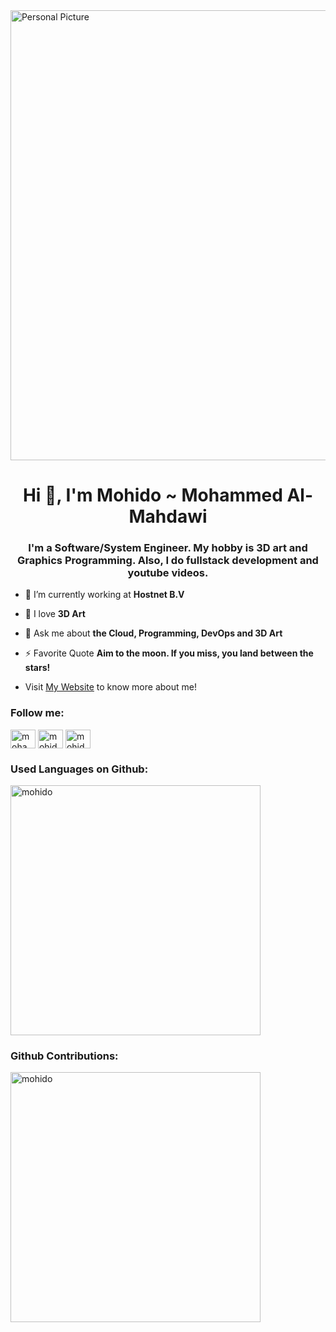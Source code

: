 <img src="https://github.com/user-attachments/assets/de633dda-e017-4638-b310-85ddec71032a" alt="Personal Picture" width="1024" height="720"/>
<!-- <img alt="Mohido" align="right" src="https://github.com/Mohido/Mohido/assets/48254077/8deaa32c-d8d3-408d-9ad4-76892ac3327c" width="1024" height="720"/> -->

<h1 align="center">Hi 👋, I'm Mohido ~ Mohammed Al-Mahdawi</h1>
<h3 align="center">I'm a Software/System Engineer. My hobby is 3D art and Graphics Programming. Also, I do fullstack development and youtube videos.</h3>

- 🔭 I’m currently working at **Hostnet B.V**

- 🌱 I love **3D Art**

- 💬 Ask me about **the Cloud, Programming, DevOps and 3D Art**

- ⚡ Favorite Quote **Aim to the moon. If you miss, you land between the stars!**

- Visit <a href="https://mohido.github.io">My Website</a> to know more about me!



<h3 align="left">Follow me:</h3>
<p align="left">
<a href="https://linkedin.com/in/mohammed-al-mahdawi-a14906206" target="blank"><img align="center" src="https://raw.githubusercontent.com/rahuldkjain/github-profile-readme-generator/master/src/images/icons/Social/linked-in-alt.svg" alt="mohammed-al-mahdawi-a14906206" height="30" width="40" /></a>
<a href="https://www.youtube.com/c/mohidotech" target="blank"><img align="center" src="https://raw.githubusercontent.com/rahuldkjain/github-profile-readme-generator/master/src/images/icons/Social/youtube.svg" alt="mohidotech" height="30" width="40" /></a>
<a href="https://x.com/@mohidotech" target="blank"><img align="center" src="https://raw.githubusercontent.com/rahuldkjain/github-profile-readme-generator/master/src/images/icons/Social/twitter.svg" alt="mohidotech" height="30" width="40" /></a>
</p>


<h3 align="left">Used Languages on Github:</h3>
<img src="https://github-readme-stats.vercel.app/api/top-langs?username=mohido&show_icons=true&locale=en&layout=compact" alt="mohido" height="400" width="400"/>

<h3 align="left">Github Contributions:</h3>
<img src="https://github-readme-stats.vercel.app/api?username=mohido&show_icons=true&locale=en" alt="mohido"  height="400" width="400"/>
